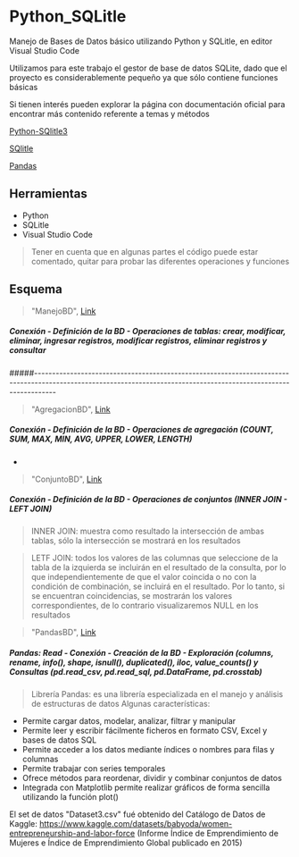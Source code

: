 # Python_SQLitle
Manejo de Bases de Datos básico utilizando Python y SQLitle, en editor Visual Studio Code

Utilizamos para este trabajo el gestor de base de datos SQLite, dado que el proyecto es considerablemente pequeño ya que sólo contiene funciones básicas

Si tienen interés pueden explorar la página con documentación oficial para encontrar más contenido referente a temas y métodos

[Python-SQlitle3](https://docs.python.org/es/3/library/sqlite3.html)

[SQlitle](https://www.sqlite.org/whentouse.html)

[Pandas](https://pandas.pydata.org/docs/user_guide/index.html#user-guide)



## Herramientas

- Python
- SQLitle
- Visual Studio Code

> Tener en cuenta que en algunas partes el código puede estar comentado, quitar para probar las diferentes operaciones y funciones



## Esquema

> "ManejoBD", [Link](https://github.com/noemack/Python_SQLitle/blob/main/ManejoBD.py)

##### Conexión - Definición de la BD - Operaciones de tablas: crear, modificar, eliminar, ingresar registros, modificar registros, eliminar registros y consultar

#####------------------------------------------------------------------------------------------------------------------------------------------------------------------

> "AgregacionBD", [Link](https://github.com/noemack/Python_SQLitle/blob/main/AgregacionBD.py)

##### Conexión - Definición de la BD - Operaciones de agregación (COUNT, SUM, MAX, MIN, AVG, UPPER, LOWER, LENGTH)

- 

> "ConjuntoBD", [Link](https://github.com/noemack/Python_SQLitle/blob/main/ConjuntoBD.py)

##### Conexión - Definición de la BD - Operaciones de conjuntos (INNER JOIN - LEFT JOIN)
> INNER JOIN: muestra como resultado la intersección de ambas tablas, sólo la intersección se mostrará en los resultados

> LETF JOIN: todos los valores de las columnas que seleccione de la tabla de la izquierda se incluirán en el resultado de la consulta, por lo que independientemente de que el valor coincida o no con la condición de combinación, se incluirá en el resultado. Por lo tanto, si se encuentran coincidencias, se mostrarán los valores correspondientes, de lo contrario visualizaremos NULL en los resultados



> "PandasBD", [Link](https://github.com/noemack/Python_SQLitle/blob/main/PandasBD.py)

##### Pandas: Read - Conexión - Creación de la BD - Exploración (columns, rename, info(), shape, isnull(), duplicated(), iloc, value_counts() y Consultas (pd.read_csv, pd.read_sql, pd.DataFrame, pd.crosstab)

> Librería Pandas: es una librería especializada en el manejo y análisis de estructuras de datos
Algunas características:
- Permite cargar datos, modelar, analizar, filtrar y manipular
- Permite leer y escribir fácilmente ficheros en formato CSV, Excel y bases de datos SQL
- Permite acceder a los datos mediante índices o nombres para filas y columnas
- Permite trabajar con series temporales
- Ofrece métodos para reordenar, dividir y combinar conjuntos de datos
- Integrada con Matplotlib permite realizar gráficos de forma sencilla utilizando la función plot()

El set de datos "Dataset3.csv" fué obtenido del Catálogo de Datos de Kaggle: https://www.kaggle.com/datasets/babyoda/women-entrepreneurship-and-labor-force
(Informe Índice de Emprendimiento de Mujeres e Índice de Emprendimiento Global publicado en 2015)
